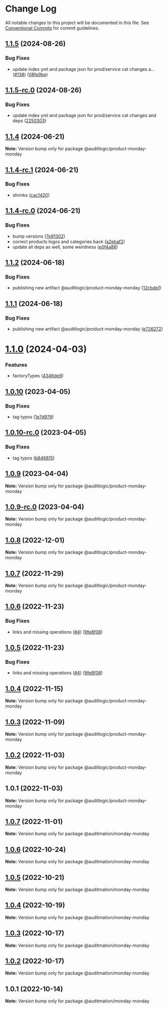 # Change Log

All notable changes to this project will be documented in this file.
See [Conventional Commits](https://conventionalcommits.org) for commit guidelines.

## [1.1.5](https://github.com/auditlogic/product/compare/@auditlogic/product-monday-monday@1.1.4...@auditlogic/product-monday-monday@1.1.5) (2024-08-26)


### Bug Fixes

* update index yml and package json for prod/service cat changes a… ([#138](https://github.com/auditlogic/product/issues/138)) ([08fe9be](https://github.com/auditlogic/product/commit/08fe9beb1c8457462a19bc69caa02e6212d97e1a))





## [1.1.5-rc.0](https://github.com/auditlogic/product/compare/@auditlogic/product-monday-monday@1.1.4...@auditlogic/product-monday-monday@1.1.5-rc.0) (2024-08-26)


### Bug Fixes

* update index yml and package json for prod/service cat changes and deps ([2250303](https://github.com/auditlogic/product/commit/225030363a363608240135b7ebed386b28f01e4b))





## [1.1.4](https://github.com/auditlogic/product/compare/@auditlogic/product-monday-monday@1.1.4-rc.1...@auditlogic/product-monday-monday@1.1.4) (2024-06-21)

**Note:** Version bump only for package @auditlogic/product-monday-monday





## [1.1.4-rc.1](https://github.com/auditlogic/product/compare/@auditlogic/product-monday-monday@1.1.4-rc.0...@auditlogic/product-monday-monday@1.1.4-rc.1) (2024-06-21)


### Bug Fixes

* shrinks ([cac1420](https://github.com/auditlogic/product/commit/cac14200fefcd8183ab69fe89a47bd3f70f563e9))





## [1.1.4-rc.0](https://github.com/auditlogic/product/compare/@auditlogic/product-monday-monday@1.1.2...@auditlogic/product-monday-monday@1.1.4-rc.0) (2024-06-21)


### Bug Fixes

* bump versions ([7e91302](https://github.com/auditlogic/product/commit/7e913023b8b312150ed7762c32fbbe616be71de5))
* correct products logos and categories back ([a2ebaf2](https://github.com/auditlogic/product/commit/a2ebaf2efe8e232e6ff22c774c456048771f9469))
* update all deps as well, some weirdness ([e0f4a86](https://github.com/auditlogic/product/commit/e0f4a864714e2d3de6bbf3da014d5312fe53be2f))





## [1.1.2](https://github.com/auditlogic/product/compare/@auditlogic/product-monday-monday@1.1.1...@auditlogic/product-monday-monday@1.1.2) (2024-06-18)


### Bug Fixes

* publishing new artifact @auditlogic/product-monday-monday ([12cbde1](https://github.com/auditlogic/product/commit/12cbde17de78e6401561b3eaf6bda790be0f0d0d))





## [1.1.1](https://github.com/auditlogic/product/compare/@auditlogic/product-monday-monday@1.1.0...@auditlogic/product-monday-monday@1.1.1) (2024-06-18)


### Bug Fixes

* publishing new artifact @auditlogic/product-monday-monday ([e726272](https://github.com/auditlogic/product/commit/e726272b23ae464f171338bdc34adfeb843d8adf))





# [1.1.0](https://github.com/auditlogic/product/compare/@auditlogic/product-monday-monday@1.0.10...@auditlogic/product-monday-monday@1.1.0) (2024-04-03)


### Features

* factoryTypes ([4346de9](https://github.com/auditlogic/product/commit/4346de92693aee892fccf725338ffc7b80ab182b))





## [1.0.10](https://github.com/auditlogic/product/compare/@auditlogic/product-monday-monday@1.0.9...@auditlogic/product-monday-monday@1.0.10) (2023-04-05)


### Bug Fixes

* tag typos  ([1e7d979](https://github.com/auditlogic/product/commit/1e7d979fd6e01d0e2881da2fdaa891d1c66bd112))





## [1.0.10-rc.0](https://github.com/auditlogic/product/compare/@auditlogic/product-monday-monday@1.0.9...@auditlogic/product-monday-monday@1.0.10-rc.0) (2023-04-05)


### Bug Fixes

* tag typos ([b846815](https://github.com/auditlogic/product/commit/b846815a00ed2bf9e3224e7c5363515b8067aeb9))





## [1.0.9](https://github.com/auditlogic/product/compare/@auditlogic/product-monday-monday@1.0.8...@auditlogic/product-monday-monday@1.0.9) (2023-04-04)

**Note:** Version bump only for package @auditlogic/product-monday-monday





## [1.0.9-rc.0](https://github.com/auditlogic/product/compare/@auditlogic/product-monday-monday@1.0.8...@auditlogic/product-monday-monday@1.0.9-rc.0) (2023-04-04)

**Note:** Version bump only for package @auditlogic/product-monday-monday





## [1.0.8](https://github.com/auditlogic/product/compare/@auditlogic/product-monday-monday@1.0.7...@auditlogic/product-monday-monday@1.0.8) (2022-12-01)

**Note:** Version bump only for package @auditlogic/product-monday-monday





## [1.0.7](https://github.com/auditlogic/product/compare/@auditlogic/product-monday-monday@1.0.6...@auditlogic/product-monday-monday@1.0.7) (2022-11-29)

**Note:** Version bump only for package @auditlogic/product-monday-monday





## [1.0.6](https://github.com/auditlogic/product/compare/@auditlogic/product-monday-monday@1.0.4...@auditlogic/product-monday-monday@1.0.6) (2022-11-23)


### Bug Fixes

* links and missing operations ([#4](https://github.com/auditlogic/product/issues/4)) ([9fe8f08](https://github.com/auditlogic/product/commit/9fe8f08fe7c57fdb79f991ac35bd6ac2e7dcad38))





## [1.0.5](https://github.com/auditlogic/product/compare/@auditlogic/product-monday-monday@1.0.4...@auditlogic/product-monday-monday@1.0.5) (2022-11-23)


### Bug Fixes

* links and missing operations ([#4](https://github.com/auditlogic/product/issues/4)) ([9fe8f08](https://github.com/auditlogic/product/commit/9fe8f08fe7c57fdb79f991ac35bd6ac2e7dcad38))





## [1.0.4](https://github.com/auditlogic/product/compare/@auditlogic/product-monday-monday@1.0.3...@auditlogic/product-monday-monday@1.0.4) (2022-11-15)

**Note:** Version bump only for package @auditlogic/product-monday-monday





## [1.0.3](https://github.com/auditlogic/product/compare/@auditlogic/product-monday-monday@1.0.2...@auditlogic/product-monday-monday@1.0.3) (2022-11-09)

**Note:** Version bump only for package @auditlogic/product-monday-monday





## [1.0.2](https://github.com/auditlogic/product/compare/@auditlogic/product-monday-monday@1.0.1...@auditlogic/product-monday-monday@1.0.2) (2022-11-03)

**Note:** Version bump only for package @auditlogic/product-monday-monday





## 1.0.1 (2022-11-03)

**Note:** Version bump only for package @auditlogic/product-monday-monday





## [1.0.7](https://github.com/auditmation/store-content/compare/@auditmation/monday-monday@1.0.6...@auditmation/monday-monday@1.0.7) (2022-11-01)

**Note:** Version bump only for package @auditmation/monday-monday





## [1.0.6](https://github.com/auditmation/store-content/compare/@auditmation/monday-monday@1.0.5...@auditmation/monday-monday@1.0.6) (2022-10-24)

**Note:** Version bump only for package @auditmation/monday-monday





## [1.0.5](https://github.com/auditmation/store-content/compare/@auditmation/monday-monday@1.0.4...@auditmation/monday-monday@1.0.5) (2022-10-21)

**Note:** Version bump only for package @auditmation/monday-monday





## [1.0.4](https://github.com/auditmation/store-content/compare/@auditmation/monday-monday@1.0.3...@auditmation/monday-monday@1.0.4) (2022-10-19)

**Note:** Version bump only for package @auditmation/monday-monday





## [1.0.3](https://github.com/auditmation/store-content/compare/@auditmation/monday-monday@1.0.2...@auditmation/monday-monday@1.0.3) (2022-10-17)

**Note:** Version bump only for package @auditmation/monday-monday





## [1.0.2](https://github.com/auditmation/store-content/compare/@auditmation/monday-monday@1.0.1...@auditmation/monday-monday@1.0.2) (2022-10-17)

**Note:** Version bump only for package @auditmation/monday-monday





## 1.0.1 (2022-10-14)

**Note:** Version bump only for package @auditmation/monday-monday
